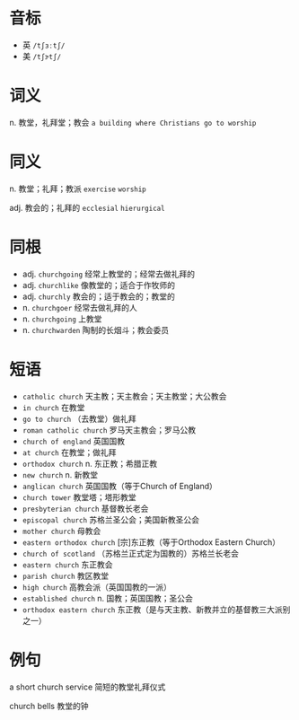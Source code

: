 # 音标

- 英 `/tʃɜːtʃ/`
- 美 `/tʃɝtʃ/`

# 词义

n. 教堂，礼拜堂；教会
`a building where Christians go to worship`

# 同义

n. 教堂；礼拜；教派
`exercise` `worship`

adj. 教会的；礼拜的
`ecclesial` `hierurgical`

# 同根

- adj. `churchgoing` 经常上教堂的；经常去做礼拜的
- adj. `churchlike` 像教堂的；适合于作牧师的
- adj. `churchly` 教会的；适于教会的；教堂的
- n. `churchgoer` 经常去做礼拜的人
- n. `churchgoing` 上教堂
- n. `churchwarden` 陶制的长烟斗；教会委员

# 短语

- `catholic church` 天主教；天主教会；天主教堂；大公教会
- `in church` 在教堂
- `go to church` （去教堂）做礼拜
- `roman catholic church` 罗马天主教会；罗马公教
- `church of england` 英国国教
- `at church` 在教堂；做礼拜
- `orthodox church` n. 东正教；希腊正教
- `new church` n. 新教堂
- `anglican church` 英国国教（等于Church of England）
- `church tower` 教堂塔；塔形教堂
- `presbyterian church` 基督教长老会
- `episcopal church` 苏格兰圣公会；美国新教圣公会
- `mother church` 母教会
- `eastern orthodox church` [宗]东正教（等于Orthodox Eastern Church）
- `church of scotland` （苏格兰正式定为国教的）苏格兰长老会
- `eastern church` 东正教会
- `parish church` 教区教堂
- `high church` 高教会派（英国国教的一派）
- `established church` n. 国教；英国国教；圣公会
- `orthodox eastern church` 东正教（是与天主教、新教并立的基督教三大派别之一）

# 例句

a short church service
简短的教堂礼拜仪式

church bells
教堂的钟


